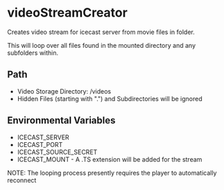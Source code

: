 # videoStreamCreator
 Creates video stream for icecast server from movie files in folder.
 
 This will loop over all files found in the mounted directory and any subfolders within.
 
## Path
 - Video Storage Directory: /videos
 - Hidden Files (starting with ".") and Subdirectories will be ignored

## Environmental Variables
 - ICECAST_SERVER
 - ICECAST_PORT
 - ICECAST_SOURCE_SECRET
 - ICECAST_MOUNT - A .TS extension will be added for the stream

NOTE: The looping process presently requires the player to automatically reconnect